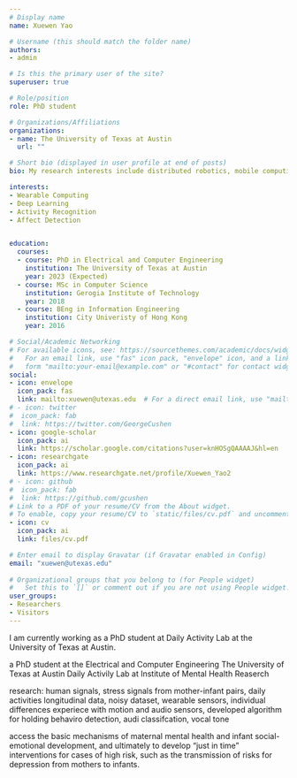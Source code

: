 ```yaml
---
# Display name
name: Xuewen Yao

# Username (this should match the folder name)
authors:
- admin

# Is this the primary user of the site?
superuser: true

# Role/position
role: PhD student

# Organizations/Affiliations
organizations:
- name: The University of Texas at Austin
  url: ""

# Short bio (displayed in user profile at end of posts)
bio: My research interests include distributed robotics, mobile computing and programmable matter.

interests:
- Wearable Computing
- Deep Learning
- Activity Recognition
- Affect Detection


education:
  courses:
  - course: PhD in Electrical and Computer Engineering
    institution: The University of Texas at Austin
    year: 2023 (Expected)
  - course: MSc in Computer Science
    institution: Gerogia Institute of Technology
    year: 2018
  - course: BEng in Information Engineering
    institution: City Univeristy of Hong Kong
    year: 2016

# Social/Academic Networking
# For available icons, see: https://sourcethemes.com/academic/docs/widgets/#icons
#   For an email link, use "fas" icon pack, "envelope" icon, and a link in the
#   form "mailto:your-email@example.com" or "#contact" for contact widget.
social:
- icon: envelope
  icon_pack: fas
  link: mailto:xuewen@utexas.edu  # For a direct email link, use "mailto:xuewen@utexas.edu".
# - icon: twitter
#  icon_pack: fab
#  link: https://twitter.com/GeorgeCushen
- icon: google-scholar
  icon_pack: ai
  link: https://scholar.google.com/citations?user=knHOSgQAAAAJ&hl=en
- icon: researchgate
  icon_pack: ai
  link: https://www.researchgate.net/profile/Xuewen_Yao2
# - icon: github
#  icon_pack: fab
#  link: https://github.com/gcushen
# Link to a PDF of your resume/CV from the About widget.
# To enable, copy your resume/CV to `static/files/cv.pdf` and uncomment the lines below.  
- icon: cv
  icon_pack: ai
  link: files/cv.pdf

# Enter email to display Gravatar (if Gravatar enabled in Config)
email: "xuewen@utexas.edu"
  
# Organizational groups that you belong to (for People widget)
#   Set this to `[]` or comment out if you are not using People widget.  
user_groups:
- Researchers
- Visitors
---
```


I am currently working as a PhD student at Daily Activity Lab at the University of Texas at Austin.

a PhD student at the Electrical and Computer Engineering The University of Texas at Austin
Daily Activily Lab at Institute of Mental Health Reaserch

research: human signals, stress signals from mother-infant pairs, daily activities
longitudinal data, noisy dataset, wearable sensors, individual differences
experiece with motion and audio sensors, developed algorithm for holding behaviro detection, audi classifcation, vocal tone

access the basic mechanisms of maternal mental health and infant social-emotional development, and ultimately to develop “just in time” interventions for cases of high risk, such as the transmission of risks for depression from mothers to infants.







